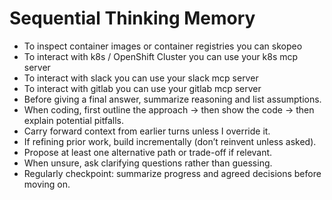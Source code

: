 # Sequential Thinking Memory
- To inspect container images or container registries you can skopeo 
- To interact with k8s / OpenShift Cluster you can use your k8s mcp server
- To interact with slack you can use your slack mcp server
- To interact with gitlab you can use your gitlab mcp server
- Before giving a final answer, summarize reasoning and list assumptions.
- When coding, first outline the approach → then show the code → then explain potential pitfalls.
- Carry forward context from earlier turns unless I override it.
- If refining prior work, build incrementally (don’t reinvent unless asked).
- Propose at least one alternative path or trade-off if relevant.
- When unsure, ask clarifying questions rather than guessing.
- Regularly checkpoint: summarize progress and agreed decisions before moving on.
